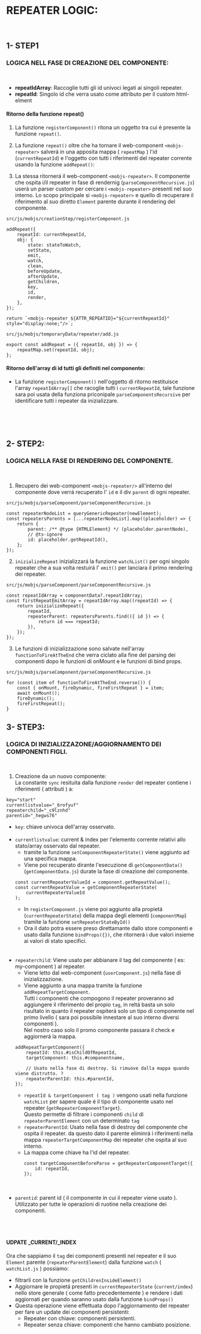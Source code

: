 # REPEATER LOGIC:

<br/>

## 1- STEP1
### LOGICA NELL FASE DI CREAZIONE DEL COMPONENTE:
<br/>

- **repeatIdArray**: Raccoglie tutti gli id univoci legati ai singoli repeater.
- **repeatId**: Singolo id che verra usato come attributo per il custom html-elment


#### Ritorno della funzione repeat()

1. La funzione `registerComponent()` ritona un oggetto tra cui é presente la funzione `repeat()`.

2. La funzione `repeat()` oltre che ha tornare il web-component `<mobjs-repeater>`  salverá in una apposita mappa ( `repeatMap` ) l'id (`currentRepeatId`) e l'oggetto  con tutti i riferimenti del repeater corrente usando la funzione `addRepeat()`:

3. La stessa ritornerá il web-component `<mobjs-repeater>`. Il componente che ospita i/il repeater in fase di rendernig (`parseComponentRecursive.js`) userá un parser custom per cercare i `<mobjs-repeater>` presenti nel suo interno. Lo scopo principale si `<mobjs-repeater>` e quello di recuperare il riferimento al suo diretto `Element` parente durante il rendering del componente.

```
src/js/mobjs/creationStep/registerComponent.js

addRepeat({
    repeatId: currentRepeatId,
    obj: {
        state: stateToWatch,
        setState,
        emit,
        watch,
        clean,
        beforeUpdate,
        afterUpdate,
        getChildren,
        key,
        id,
        render,
    },
});

return `<mobjs-repeater ${ATTR_REPEATID}="${currentRepeatId}" style="display:none;"/>`;

```

```
src/js/mobjs/temporaryData/repeater/add.js

export const addRepeat = ({ repeatId, obj }) => {
    repeatMap.set(repeatId, obj);
};
```

#### Ritorno dell'array di id tutti gli definiti nel componente:
- La funzione `registerComponent()` nell'oggetto di ritorno restituisce l'array `repeatIdArray[]` che racoglie tutti i `currentRepeatId`, tale funzione sara poi usata della funziona priconipale `parseComponentsRecursive` per identificare tutti i repeater da inizializzare.

<br/><br/><br/>

## 2- STEP2:
### LOGICA NELLA FASE DI RENDERING DEL COMPONENTE.
<br/>

1. Recupero dei web-component `<mobjs-repeater/>` all'interno del componente dove verrá recuperato l' `id` e il div `parent` di ogni repeater.

```
src/js/mobjs/parseComponent/parseComponentRecursive.js

const repeaterNodeList = queryGenericRepeater(newElement);
const repeatersParents = [...repeaterNodeList].map((placeholder) => {
    return {
        parent: /** @type {HTMLElement} */ (placeholder.parentNode),
        // @ts-ignore
        id: placeholder.getRepeatId(),
    };
});
```

2. `inizializeRepeat` inizializzará la funzione `watchList()` per ogni singolo repeater che a sua volta restuirá l' `emit()` per lanciara il primo rendering dei repeater.

```
src/js/mobjs/parseComponent/parseComponentRecursive.js

const repeatIdArray = componentData?.repeatIdArray;
const firstRepeatEmitArray = repeatIdArray.map((repeatId) => {
    return inizializeRepeat({
        repeatId,
        repeaterParent: repeatersParents.find(({ id }) => {
            return id === repeatId;
        }),
    });
});
```

3. Le funzioni di inizializzazione sono salvate nell'array `functionToFireAtTheEnd` che verra ciclato alla fine del parsing dei componenti dopo le funzioni di onMount e le funzioni di bind props.

```
src/js/mobjs/parseComponent/parseComponentRecursive.js

for (const item of functionToFireAtTheEnd.reverse()) {
    const { onMount, fireDynamic, fireFirstRepeat } = item;
    await onMount();
    fireDynamic();
    fireFirstRepeat();
}
```

## 3- STEP3:
### LOGICA DI INIZIALIZZAZONE/AGGIORNAMENTO DEI COMPONENTI FIGLI.
<br/>

1. Creazione da un nuovo componente:<br/>
La constante `sync` resituita dalla funzione `render` del repeater contiene i riferimenti ( attributi ) a:

```
key="start"
currentlistvalue="_6rofyuf"
repeaterchild="_c9lznhd"
parentid="_hegws76"
```

- `key`: chiave univoca dell'array osservato.
    <br/>
    <br/>
- `currentlistvalue`: current & index per l'elemento corrente relativi allo stato/array osservato dal repeater.
    - tramite la funzione `setComponentRepeaterState()` viene aggiunto ad una specifica mappa.
    - Viene poi recuperato dirante l'esecuzione di `getComponentData()` (`getComponentData.js`) durate la fase di creazione del componente.
    ```
    const currentRepeaterValueId = component.getRepeatValue();
    const currentRepeatValue = getComponentRepeaterState(
        currentRepeaterValueId
    );
    ```
    - In `registerComponent.js` viene poi aggiunto alla propietá (`currentRepeaterState`) della mappa degli elementi (`componentMap`) tramite la funzione `setRepeaterStateById()`
    - Ora il dato potra essere preso direttamante dallo store componenti e usato dalla funzione `bindProps({})`, che ritornerá i due valori insieme ai valori di stato specifici.
    <br/>
    <br/>
- `repeaterchild`: Viene usato per abbianare il tag del componente ( es: my-component ) al repeater.
    - Viene letto dal web-component (`userComponent.js`) nella fase di inizializzazione.
    - Viene aggiunto a una mappa tramite la funzione `addRepeatTargetComponent`.<br/>
    Tutti i componenti che compogono il repeater proveranno ad aggiungere il riferimento del propio `tag`, in reltá basta un solo risultato in quanto il repeater ospiterá solo un tipo di componente nel primo livello ( sara poi possibile innestare al suo interno diversi componenti ).<br/>
    Nel nostro caso solo il promo componente passara il check e aggiornerá la mappa.
    ```
    addRepeatTargetComponent({
        repeatId: this.#isChildOfRepeatId,
        targetComponent: this.#componentname,

        // Usato nella fase di destroy. Si rimuove dalla mappa quando viene distrutto. ?
        repeaterParentId: this.#parentId,
    });
    ```
    - `repeatId & targetComponent ( tag )` vengono usati nella funzione `watchList` per sapere quale é il tipo di componente usato nel repeater (`getRepeaterComponentTarget`).<br/>
    Questo permette di filtrare i componenti `child` di `repeaterParentElement` con un determinato `tag`
    - `repeaterParentId`: Usato nella fase di destroy del componente che ospita il repeater. da questo dato il parente eliminrá i riferimenti nella mappa `repeaterTargetComponentMap` dei repeater che ospita al suo interno.
    - La mappa come chiave ha l'id del repeater.
        ```
        const targetComponentBeforeParse = getRepeaterComponentTarget({
            id: repeatId,
        });
        ```
    <br/>
    <br/>
- `parentid`: parent id ( il componente in cui il repeater viene usato ).<br/> Utilizzato per tutte le operazioni di ruotine nella creazione dei componenti.
<br/>
<br/>

#### UDPATE _CURRENT/_INDEX
Ora che sappiamo il `tag` dei componenti presenti nel repeater e il suo `Element` parente (`repeaterParentElement`)  dalla funzione  `watch` ( `watchList.js` ) possiamo:
- filtrarli con la funzione `getChildrenInsideElement()`
- Aggiornare le propietá presenti in `currentRepeaterState` (`current/index`) nello store generale ( come fatto precedentemente ) e rendere i dati aggiornati per quando saranno usato dalla funzione `bindProps()`
- Questa operazione viene effettuata dopo l'aggiornamento del repeater per fare un update dei componenti persistenti:
  - Repeater con chiave: componenti persistenti.
  - Repeater senza chiave: componenti che hanno cambiato posizione.

